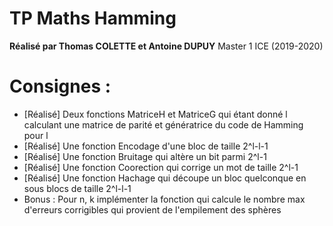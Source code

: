 # TP Maths Hamming
**Réalisé par Thomas COLETTE et Antoine DUPUY**
Master 1 ICE (2019-2020)

# Consignes :
- [Réalisé] Deux fonctions MatriceH et MatriceG qui étant donné l calculant une matrice de parité et génératrice du code de Hamming pour l
- [Réalisé] Une fonction Encodage d'une bloc de taille 2^l-l-1
- [Réalisé] Une fonction Bruitage qui altère un bit parmi 2^l-1
- [Réalisé] Une fonction Coorection qui corrige un mot de taille 2^l-1
- [Réalisé] Une fonction Hachage qui découpe un bloc quelconque en sous blocs de taille 2^l-l-1
- Bonus : Pour n, k implémenter la fonction qui calcule le nombre max d'erreurs corrigibles qui provient de l'empilement des sphères
